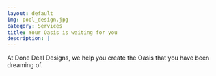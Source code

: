 ```yaml
---
layout: default
img: pool_design.jpg
category: Services
title: Your Oasis is waiting for you
description: |
---
```

  At Done Deal Designs, we help you create the Oasis that you have been dreaming of.

